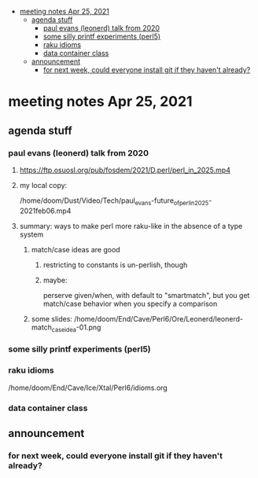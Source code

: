 - [meeting notes Apr 25, 2021](#orgbfc87c9)
  - [agenda stuff](#org0722346)
    - [paul evans (leonerd) talk from 2020](#orgb12f0c6)
    - [some silly printf experiments (perl5)](#org1a9c535)
    - [raku idioms](#orga4ffab9)
    - [data container class](#org75aabc5)
  - [announcement](#org2e2e922)
    - [for next week, could everyone install git if they haven't already?](#org5327866)


<a id="orgbfc87c9"></a>

# meeting notes Apr 25, 2021


<a id="org0722346"></a>

## agenda stuff


<a id="orgb12f0c6"></a>

### paul evans (leonerd) talk from 2020

1.  <https://ftp.osuosl.org/pub/fosdem/2021/D.perl/perl_in_2025.mp4>

2.  my local copy:

    /home/doom/Dust/Video/Tech/paul<sub>evans</sub>-future<sub>of</sub><sub>perl</sub><sub>in</sub><sub>2025</sub>-2021feb06.mp4

3.  summary: ways to make perl more raku-like in the absence of a type system

    1.  match/case ideas are good
    
        1.  restricting to constants is un-perlish, though
        
        2.  maybe:
        
            perserve given/when, with default to "smartmatch", but you get match/case behavior when you specify a comparison
    
    2.  some slides: /home/doom/End/Cave/Perl6/Ore/Leonerd/leonerd-match<sub>case</sub><sub>idea</sub>-01.png


<a id="org1a9c535"></a>

### some silly printf experiments (perl5)


<a id="orga4ffab9"></a>

### raku idioms

/home/doom/End/Cave/Ice/Xtal/Perl6/idioms.org


<a id="org75aabc5"></a>

### data container class


<a id="org2e2e922"></a>

## announcement


<a id="org5327866"></a>

### for next week, could everyone install git if they haven't already?
